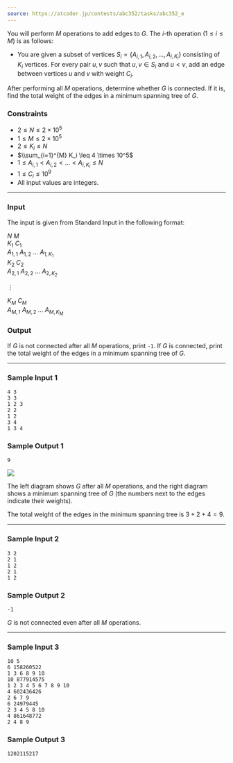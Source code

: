 ```yaml
---
source: https://atcoder.jp/contests/abc352/tasks/abc352_e
---
```


You will perform $M$ operations to add edges to $G$. The $i$\-th operation $(1 \leq i \leq M)$ is as follows:

-   You are given a subset of vertices $S_i=\lbrace A_{i,1},A_{i,2},\dots,A_{i,K_i}\rbrace$ consisting of $K_i$ vertices. For every pair $u, v$ such that $u, v \in S_i$ and $u < v$, add an edge between vertices $u$ and $v$ with weight $C_i$.

After performing all $M$ operations, determine whether $G$ is connected. If it is, find the total weight of the edges in a minimum spanning tree of $G$.

### Constraints

-   $2 \leq N \leq 2 \times 10^5$
-   $1 \leq M \leq 2 \times 10^5$
-   $2 \leq K_i \leq N$
-   $\\sum_{i=1}^{M} K_i \leq 4 \times 10^5$
-   $1 \leq A_{i,1} < A_{i,2} < \dots < A_{i,K_i} \leq N$
-   $1 \leq C_i \leq 10^9$
-   All input values are integers.

___

### Input

The input is given from Standard Input in the following format:

$N \ M$<br>
$K_1 \ C_1$<br>
$A_{1,1} \ A_{1,2} \ ... \ A_{1,K_1}$<br>
$K_2 \ C_2$<br>
$A_{2,1} \ A_{2,2} \ ... \ A_{2,K_2}$<br>
<html>&#x22ee;</html><br>

$K_M \ C_M$<br>
$A_{M,1} \ A_{M,2} \ ... \ A_{M,K_M}$<br>

### Output

If $G$ is not connected after all $M$ operations, print `-1`. If $G$ is connected, print the total weight of the edges in a minimum spanning tree of $G$.

___

### Sample Input 1

```
4 3
3 3
1 2 3
2 2
1 2
3 4
1 3 4
```

### Sample Output 1

```
9
```

![](https://img.atcoder.jp/abc352/b54e4b0cfe2f7e5974a2b95be370953a.png)

The left diagram shows $G$ after all $M$ operations, and the right diagram shows a minimum spanning tree of $G$ (the numbers next to the edges indicate their weights).

The total weight of the edges in the minimum spanning tree is $3 + 2 + 4 = 9$.

___

### Sample Input 2

```
3 2
2 1
1 2
2 1
1 2
```

### Sample Output 2

```
-1
```

$G$ is not connected even after all $M$ operations.

___

### Sample Input 3

```
10 5
6 158260522
1 3 6 8 9 10
10 877914575
1 2 3 4 5 6 7 8 9 10
4 602436426
2 6 7 9
6 24979445
2 3 4 5 8 10
4 861648772
2 4 8 9
```

### Sample Output 3

```
1202115217
```
